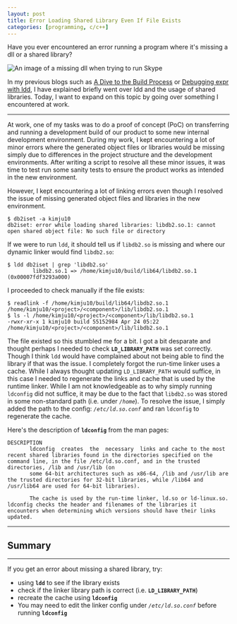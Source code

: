 ```yaml
---
layout: post
title: Error Loading Shared Library Even If File Exists
categories: [programming, c/c++]
---
```


Have you ever encountered an error running a program where it's missing a dll or a shared library? 

![An image of a missing dll when trying to run Skype](https://filestore.community.support.microsoft.com/api/images/21f18fc5-2ff9-4fc8-a4b3-3734461b5b10)

In my previous blogs such as [A Dive to the Build Process](https://zakuarbor.github.io/blog/building-code/) or [Debugging expr with ldd](https://zakuarbor.github.io/blog/ldd-to-debug-expr/), I have explained briefly went over 
ldd and the usage of shared libraries. Today, I want to expand on this topic by going over something I encountered at work.

---

At work, one of my tasks was to do a proof of concept (PoC) on transferring and running a development build of our product to some new internal development environment.
During my work, I kept encountering a lot of minor errors where the generated object files or libraries would be missing simply due to differences in the project structure and the development environments. 
After writing a script to resolve all these minor issues, it was time to test run some sanity tests to ensure the product works as intended in the new environment.

However, I kept encountering a lot of linking errors even though I resolved the issue of missing generated object files and libraries in the new environment.
```shell
$ db2iset -a kimju10
db2iset: error while loading shared libraries: libdb2.so.1: cannot open shared object file: No such file or directory
```

If we were to run `ldd`, it should tell us if `libdb2.so` is missing and where our dynamic linker would find `libdb2.so`:
```shell
$ ldd db2iset | grep 'libdb2.so' 
        libdb2.so.1 => /home/kimju10/build/lib64/libdb2.so.1 (0x00007fdf3293a000)
```

I proceeded to check manually if the file exists:
```shell
$ readlink -f /home/kimju10/build/lib64/libdb2.so.1
/home/kimju10/<project>/<component>/lib/libdb2.so.1
$ ls -l /home/kimju10/<project>/<component>/lib/libdb2.so.1
-rwxr-xr-x 1 kimju10 build 55152984 Apr 24 05:22 /home/kimju10/<project>/<component>/lib/libdb2.so.1
```

The file existed so this stumbled me for a bit. I got a bit desparate and thought perhaps I needed to check <b>`LD_LIBRARY_PATH`</b> was set correctly. Though I think `ldd` would have complained about not being able to find the library if 
that was the issue. I completely forgot the run-time linker uses a cache. While I always thought updating `LD_LIBRARY_PATH` would suffice, in this case I needed to regenerate the links and cache that is used by the runtime linker.
While I am not knowledgeable as to why simply running `ldconfig` did not suffice, it may be due to the fact that `libdb2.so` was stored in some non-standard path (i.e. under <i>`/home`</i>). 
To resolve the issue, I simply added the path to the config: <i>`/etc/ld.so.conf`</i> and ran `ldconfig` to regenerate the cache.


Here's the description of <b>`ldconfig`</b> from the man pages:
```shell
DESCRIPTION
       ldconfig  creates  the  necessary  links and cache to the most recent shared libraries found in the directories specified on the command line, in the file /etc/ld.so.conf, and in the trusted directories, /lib and /usr/lib (on
       some 64-bit architectures such as x86-64, /lib and /usr/lib are the trusted directories for 32-bit libraries, while /lib64 and /usr/lib64 are used for 64-bit libraries).

       The cache is used by the run-time linker, ld.so or ld-linux.so.  ldconfig checks the header and filenames of the libraries it encounters when determining which versions should have their links updated.
```

---

## Summary

---

If you get an error about missing a shared library, try:
* using <b>`ldd`</b> to see if the library exists
* check if the linker library path is correct (i.e. <b>`LD_LIBRARY_PATH`</b>)
* recreate the cache using <b>`ldconfig`</b>
* You may need to edit the linker config under <i>`/etc/ld.so.conf`</i> before running <b>`ldconfig`</b>

